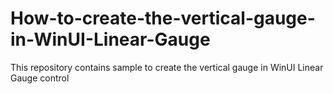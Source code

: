 # How-to-create-the-vertical-gauge-in-WinUI-Linear-Gauge
This repository contains sample to create the vertical gauge in WinUI Linear Gauge control
